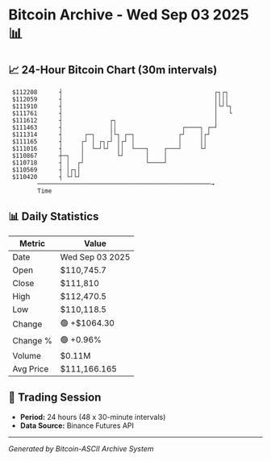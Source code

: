 # Bitcoin Archive - Wed Sep 03 2025 📊

## 📈 24-Hour Bitcoin Chart (30m intervals)

```
 $112208      ┤                                          ┌┐┌┐  
 $112059      ┤                                          ││││  
 $111910      ┤                                          │└┘└┐ 
 $111761      ┤                                          │   └ 
 $111612      ┤             ┌┐                           │     
 $111463      ┤             ││                  ┌────┐ ┌─┘     
 $111314      ┤      ┌─┐    │└┐ ┌─┐            ┌┘    │┌┘       
 $111165      ┤     ┌┘ │ ┌┐┌┘ │┌┘ │            │     ││        
 $111016      ┤     │  └─┘└┘  ││  └───┐    ┌───┘     └┘        
 $110867      ┼─┐   │         └┘      │    │                   
 $110718      ┤ │  ┌┘                 └────┘                   
 $110569      ┤ │┌┐│                                           
 $110420      ┤ └┘└┘                                           
        ────────────────────────────────────────────────→
        Time
```

## 📊 Daily Statistics

| Metric | Value |
|--------|-------|
| Date | Wed Sep 03 2025 |
| Open | $110,745.7 |
| Close | $111,810 |
| High | $112,470.5 |
| Low | $110,118.5 |
| Change | 🟢 +$1064.30 |
| Change % | 🟢 +0.96% |
| Volume | $0.11M |
| Avg Price | $111,166.165 |

## 📅 Trading Session

- **Period:** 24 hours (48 x 30-minute intervals)
- **Data Source:** Binance Futures API

---
*Generated by Bitcoin-ASCII Archive System*
